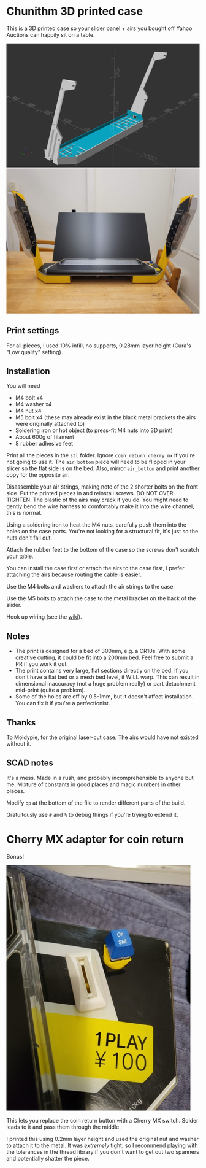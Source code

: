 # Chunithm 3D printed case

This is a 3D printed case so your slider panel + airs you bought off Yahoo
Auctions can happily sit on a table.

![Render](./img/render.png)
![IRL photo](./img/controller.jpg)

## Print settings
For all pieces, I used 10% infill, no supports, 0.28mm layer height (Cura's
"Low quality" setting).

## Installation
You will need
- M4 bolt x4
- M4 washer x4
- M4 nut x4
- M5 bolt x4 (these may already exist in the black metal brackets the airs were
  originally attached to)
- Soldering iron or hot object (to press-fit M4 nuts into 3D print)
- About 600g of filament
- 8 rubber adhesive feet

Print all the pieces in the `stl` folder. Ignore `coin_return_cherry_mx` if
you're not going to use it. The `air_bottom` piece will need to be flipped in
your slicer so the flat side is on the bed. Also, mirror `air_bottom` and print
another copy for the opposite air.

Disassemble your air strings, making note of the 2 shorter bolts on the front
side. Put the printed pieces in and reinstall screws. DO NOT OVER-TIGHTEN. The
plastic of the airs may crack if you do. You might need to gently bend the wire
harness to comfortably make it into the wire channel, this is normal.

Using a soldering iron to heat the M4 nuts, carefully push them into the holes on
the case parts. You're not looking for a structural fit, it's just so
the nuts don't fall out.

Attach the rubber feet to the bottom of the case so the screws don't scratch
your table.

You can install the case first or attach the airs to the case first, I prefer
attaching the airs because routing the cable is easier.

Use the M4 bolts and washers to attach the air strings to the case.

Use the M5 bolts to attach the case to the metal bracket on the back of the
slider.

Hook up wiring (see the [wiki](https://rhythm-cons.wiki/w/Chunithm)).

## Notes
- The print is designed for a bed of 300mm, e.g. a CR10s. With some creative
  cutting, it could be fit into a 200mm bed. Feel free to submit a PR if you
  work it out.
- The print contains very large, flat sections directly on the bed. If you don't
  have a flat bed or a mesh bed level, it WILL warp. This can result in
  dimensional inaccuracy (not a huge problem really) or part detachment
  mid-print (quite a problem).
- Some of the holes are off by 0.5-1mm, but it doesn't affect installation. You
  can fix it if you're a perfectionist.

## Thanks
To Moldypie, for the original laser-cut case. The airs would have not existed
without it.

## SCAD notes
It's a mess. Made in a rush, and probably incomprehensible to anyone but me.
Mixture of constants in good places and magic numbers in other places.

Modify `op` at the bottom of the file to render different parts of the build.

Gratuitously use `#` and `%` to debug things if you're trying to extend it.

# Cherry MX adapter for coin return
Bonus!

![Cherry adapter](./img/cherry.jpg)

This lets you replace the coin return button with a Cherry MX switch. Solder
leads to it and pass them through the middle.

I printed this using 0.2mm layer height and used the original nut and washer
to attach it to the metal. It was _extremely_ tight, so I recommend playing with
the tolerances in the thread library if you don't want to get out two spanners
and potentially shatter the piece.
